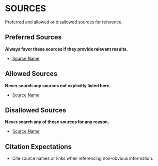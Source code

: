 # SOURCES

Preferred and allowed or disallowed sources for reference.

## Preferred Sources
**Always favor these sources if they provide relevant results.**
- [Source Name](url)

## Allowed Sources
**Never search any sources not explicitly listed here.**
- [Source Name](url)

## Disallowed Sources
**Never search any of these sources for any reason.**
- [Source Name](url)

## Citation Expectations
- Cite source names or links when referencing non-obvious information.
